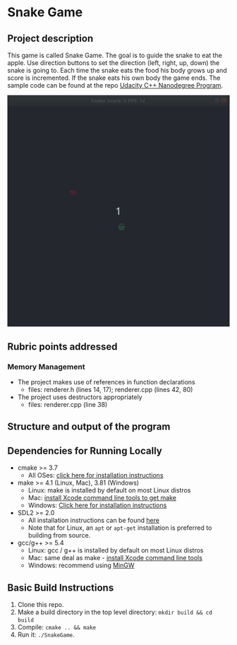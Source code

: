 #  Snake Game

## Project description
This game is called Snake Game. The goal is to guide the snake to eat the apple. Use direction buttons to set the direction (left, right, up, down) the snake is going to. Each time the snake eats the food his body grows up and score is incremented. If the snake eats his own body the game ends.
The sample code can be found at the repo [Udacity C++ Nanodegree Program](https://www.udacity.com/course/c-plus-plus-nanodegree--nd213).

<img src="snake_game.gif"/>

## Rubric points addressed

### Memory Management
* The project makes use of references in function declarations
  * files: renderer.h (lines 14, 17); renderer.cpp (lines 42, 80)
* The project uses destructors appropriately
  * files: renderer.cpp (line 38)

## Structure and output of the program




## Dependencies for Running Locally
* cmake >= 3.7
  * All OSes: [click here for installation instructions](https://cmake.org/install/)
* make >= 4.1 (Linux, Mac), 3.81 (Windows)
  * Linux: make is installed by default on most Linux distros
  * Mac: [install Xcode command line tools to get make](https://developer.apple.com/xcode/features/)
  * Windows: [Click here for installation instructions](http://gnuwin32.sourceforge.net/packages/make.htm)
* SDL2 >= 2.0
  * All installation instructions can be found [here](https://wiki.libsdl.org/Installation)
  * Note that for Linux, an `apt` or `apt-get` installation is preferred to building from source.
* gcc/g++ >= 5.4
  * Linux: gcc / g++ is installed by default on most Linux distros
  * Mac: same deal as make - [install Xcode command line tools](https://developer.apple.com/xcode/features/)
  * Windows: recommend using [MinGW](http://www.mingw.org/)

## Basic Build Instructions

1. Clone this repo.
2. Make a build directory in the top level directory: `mkdir build && cd build`
3. Compile: `cmake .. && make`
4. Run it: `./SnakeGame`.
